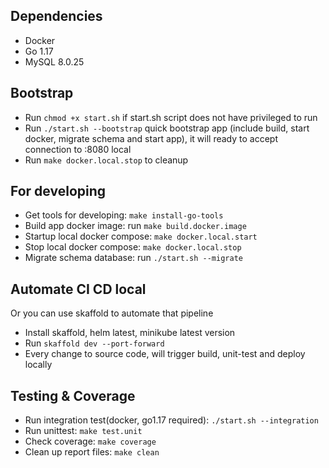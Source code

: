 ## Dependencies
- Docker
- Go 1.17
- MySQL 8.0.25

## Bootstrap
- Run `chmod +x start.sh` if start.sh script does not have privileged to run
- Run `./start.sh --bootstrap` quick bootstrap app (include build, start docker, migrate schema and start app), it will ready to accept connection to :8080 local
- Run `make docker.local.stop` to cleanup

## For developing
- Get tools for developing: `make install-go-tools`
- Build app docker image: run `make build.docker.image`
- Startup local docker compose: `make docker.local.start`
- Stop local docker compose: `make docker.local.stop`
- Migrate schema database: run `./start.sh --migrate`

## Automate CI CD local
Or you can use skaffold to automate that pipeline
- Install skaffold, helm latest, minikube latest version
- Run `skaffold dev --port-forward`
- Every change to source code, will trigger build, unit-test and deploy locally

## Testing & Coverage
- Run integration test(docker, go1.17 required): `./start.sh --integration`
- Run unittest: `make test.unit`
- Check coverage: `make coverage`
- Clean up report files: `make clean`
